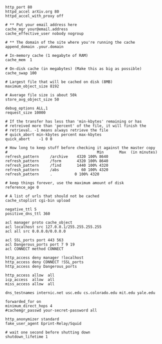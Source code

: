     http_port 80
    httpd_accel arXiv.org 80
    httpd_accel_with_proxy off

    # ** Put your email address here
    cache_mgr your@email.address
    cache_effective_user nobody nogroup

    # ** The domain of the site where you're running the cache
    append_domain .your.domain

    # In-memory cache (1 megabyte of RAM)
    cache_mem  1

    # On-disk cache (in megabytes) (Make this as big as possible)
    cache_swap 100

    # Largest file that will be cached on disk (8MB)
    maximum_object_size 8192

    # Average file size is about 50k
    store_avg_object_size 50

    debug_options ALL,1
    request_size 10000

    # If the transfer has less than 'min-kbytes' remaining or has
    # retreived more than 'percent' of the file, it will finish the
    # retrieval. -1 means always retrieve the file
    # quick_abort min-kbytes percent max-kbytes
    quick_abort    -1 0 0

    # How long to keep stuff before checking it against the master copy
    #                                        Min       Max  (in minutes)
    refresh_pattern     /archive    4320 100% 8640
    refresh_pattern     /form       4320 100% 8640
    refresh_pattern     /find       1440 100% 4320
    refresh_pattern     /abs          60 100% 4320
    refresh_pattern     .          0 100% 4320

    # keep things forever, use the maximum amount of disk
    reference_age 0

    # A list of urls that should not be cached
    cache_stoplist cgi-bin upload

    negative_ttl 5
    positive_dns_ttl 360

    acl manager proto cache_object
    acl localhost src 127.0.0.1/255.255.255.255
    acl all src 0.0.0.0/0.0.0.0

    acl SSL_ports port 443 563
    acl Dangerous_ports port 7 9 19
    acl CONNECT method CONNECT

    http_access deny manager !localhost
    http_access deny CONNECT !SSL_ports
    http_access deny Dangerous_ports

    http_access allow  all
    icp_access  allow  all
    miss_access allow  all

    dns_testnames internic.net usc.edu cs.colorado.edu mit.edu yale.edu

    forwarded_for on
    minimum_direct_hops 4
    #cachemgr_passwd your-secret-password all

    http_anonymizer standard
    fake_user_agent Eprint-Relay/Squid

    # wait one second before shutting down
    shutdown_lifetime 1
